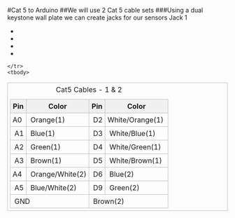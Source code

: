 #Cat 5 to Arduino
##We will use 2 Cat 5 cable sets
###Using a dual keystone wall plate we can create jacks for our sensors
Jack 1
<ul>
  <li></li>
  <li></li>
  <li></li>
  <li></li>
</ul>

<style>
	.demo {
		border:1px solid #C0C0C0;
		border-collapse:collapse;
		padding:5px;
	}
	.demo th {
		border:1px solid #C0C0C0;
		padding:5px;
		background:#F0F0F0;
	}
	.demo td {
		border:1px solid #C0C0C0;
		padding:5px;
	}
</style>
<table class="demo">
	<caption>Cat5 Cables - 1 &amp; 2</caption>
	<thead>
	<tr>
		<th>Pin</th>
		<th>Color</th>
		<th>Pin</th>
		<th>Color</th>
	</tr>
	</thead>
	<tbody>
	<tr>
		<td>A0&nbsp;</td>
		<td>&nbsp;Orange(1)</td>
		<td>&nbsp;D2</td>
		<td>White/Orange(1)&nbsp;</td>
	</tr>
	<tr>
		<td>&nbsp;A1</td>
		<td>&nbsp;Blue(1)</td>
		<td>&nbsp;D3</td>
		<td>&nbsp;White/Blue(1)</td>
	</tr>
	<tr>
		<td>&nbsp;A2</td>
		<td>&nbsp;Green(1)</td>
		<td>&nbsp;D4</td>
		<td>&nbsp;White/Green(1)</td>
	</tr>
	<tr>
		<td>&nbsp;A3</td>
		<td>&nbsp;Brown(1)</td>
		<td>&nbsp;D5</td>
		<td>&nbsp;White/Brown(1)</td>
	</tr>
	<tr>
		<td>A4&nbsp;</td>
		<td>&nbsp;Orange/White(2)</td>
		<td>&nbsp;D6</td>
		<td>&nbsp;Blue(2)</td>
	</tr>
	<tr>
		<td>&nbsp;A5</td>
		<td>&nbsp;Blue/White(2)</td>
		<td>&nbsp;D9</td>
		<td>&nbsp;Green(2)</td>
	</tr>
	<tr>
		<td colspan="2">&nbsp;GND</td>
		<td colspan="2">&nbsp;Brown(2)</td>
		
	</tr>
	<tbody>
</table>
